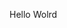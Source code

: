 Hello Wolrd







































































































































































































































































































































































































































































































































































































































































































































































































































































































































































































































































































































































































































































































































































































































































































































































































































































































































































































































































































































































































































































































































































































































































































































































































































































































































































































































































































































































































































































































































































































































































































































































































































































































































































































































































































































































































































































































































































































